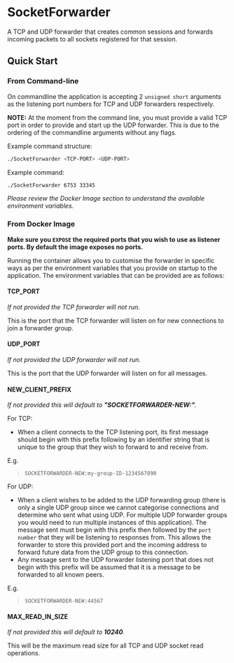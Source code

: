 # SocketForwarder
A TCP and UDP forwarder that creates common sessions and forwards incoming packets to all sockets registered for that session.

## Quick Start

### From Command-line

On commandline the application is accepting 2 `unsigned short` arguments as the listening port numbers for TCP and UDP forwarders respectively.

**NOTE:** At the moment from the command line, you must provide a valid TCP port in order to provide and start up the UDP forwarder. This is due to the ordering of the commandline arguments without any flags.

Example command structure:
``` bash
./SocketForwarder <TCP-PORT> <UDP-PORT>
```

Example command:
``` bash
./SocketForwarder 6753 33345
```

*Please review the Docker Image section to understand the available environment variables.*

### From Docker Image

**Make sure you `EXPOSE` the required ports that you wish to use as listener ports. By default the image exposes no ports.**

Running the container allows you to customise the forwarder in specific ways as per the environment variables that you provide on startup to the application.
The environment variables that can be provided are as follows:

#### TCP_PORT

*If not provided the TCP forwarder will not run.*

This is the port that the TCP forwarder will listen on for new connections to join a forwarder group.

#### UDP_PORT

*If not provided the UDP forwarder will not run.*

This is the port that the UDP forwarder will listen on for all messages.

#### NEW_CLIENT_PREFIX

*If not provided this will default to **"SOCKETFORWARDER-NEW:"**.*

For TCP:
- When a client connects to the TCP listening port, its first message should begin with this prefix following by an identifier string that is unique to the group that they wish to forward to and receive from.

E.g.
> `SOCKETFORWARDER-NEW:my-group-ID-1234567890`

For UDP:
- When a client wishes to be added to the UDP forwarding group (there is only a single UDP group since we cannot categorise connections and determine who sent what using UDP. For multiple UDP forwarder groups you would need to run multiple instances of this application). The message sent must begin with this prefix then followed by the `port number` that they will be listening to responses from. This allows the forwarder to store this provided port and the incoming address to forward future data from the UDP group to this connection.
- Any message sent to the UDP forwarder listening port that does not begin with this prefix will be assumed that it is a message to be forwarded to all known peers.

E.g.
> `SOCKETFORWARDER-NEW:44567`

#### MAX_READ_IN_SIZE

*If not provided this will default to **10240**.*

This will be the maximum read size for all TCP and UDP socket read operations.
